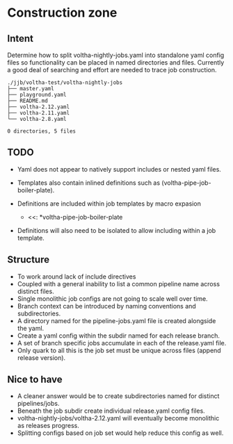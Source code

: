 # Construction zone

## Intent
Determine how to split voltha-nightly-jobs.yaml into standalone yaml config
files so functionality can be placed in named directories and files.  Currently
a good deal of searching and effort are needed to trace job construction.

```
./jjb/voltha-test/voltha-nightly-jobs
├── master.yaml
├── playground.yaml
├── README.md
├── voltha-2.12.yaml
├── voltha-2.11.yaml
└── voltha-2.8.yaml

0 directories, 5 files
```

## TODO

- Yaml does not appear to natively support includes or nested yaml files.
- Templates also contain inlined definitions such as (voltha-pipe-job-boiler-plate).
- Definitions are included within job templates by macro expasion

  - <<: *voltha-pipe-job-boiler-plate

- Definitions will also need to be isolated to allow including within a job template.

## Structure

- To work around lack of include directives
- Coupled with a general inability to list a common pipeline name across distinct files.
- Single monolithic job configs are not going to scale well over time.
- Branch context can be introduced by naming conventions and subdirectories.
- A directory named for the pipeline-jobs.yaml file is created alongside the yaml.
- Create a yaml config within the subdir named for each release branch.
- A set of branch specific jobs accumulate in each of the release.yaml file.
- Only quark to all this is the job set must be unique across files (append release version).


## Nice to have

- A cleaner answer would be to create subdirectories named for distinct pipelines/jobs.
- Beneath the job subdir create individual release.yaml config files.
- voltha-nightly-jobs/voltha-2.12.yaml will eventually become monolithic as releases progress.
- Splitting configs based on job set would help reduce this config as well.

